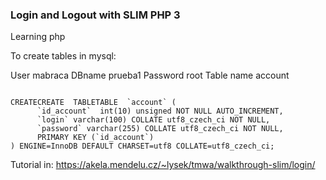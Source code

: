 

### Login and Logout with SLIM PHP 3


Learning php

To create tables in mysql:

User mabraca
DBname prueba1
Password root
Table name account


```

CREATECREATE  TABLETABLE  `account` (
      `id_account`  int(10) unsigned NOT NULL AUTO_INCREMENT,
	  `login` varchar(100) COLLATE utf8_czech_ci NOT NULL,
	  `password` varchar(255) COLLATE utf8_czech_ci NOT NULL,
	  PRIMARY KEY (`id_account`)
) ENGINE=InnoDB DEFAULT CHARSET=utf8 COLLATE=utf8_czech_ci;

```


Tutorial in:
https://akela.mendelu.cz/~lysek/tmwa/walkthrough-slim/login/